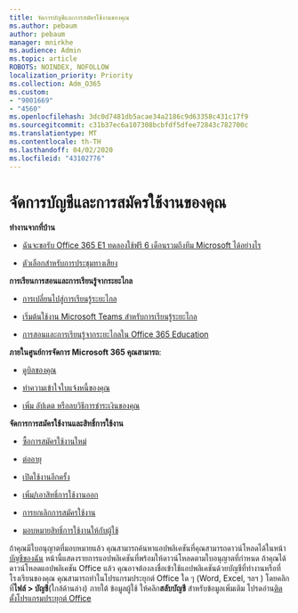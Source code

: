 ```yaml
---
title: จัดการบัญชีและการสมัครใช้งานของคุณ
ms.author: pebaum
author: pebaum
manager: mnirkhe
ms.audience: Admin
ms.topic: article
ROBOTS: NOINDEX, NOFOLLOW
localization_priority: Priority
ms.collection: Adm_O365
ms.custom:
- "9001669"
- "4560"
ms.openlocfilehash: 3dc0d7481db5acae34a2186c9d63358c431c17f9
ms.sourcegitcommit: c31b37ec6a107308bcbfdf5dfee72843c782700c
ms.translationtype: MT
ms.contentlocale: th-TH
ms.lasthandoff: 04/02/2020
ms.locfileid: "43102776"
---
```

# <a name="manage-your-account-and-subscriptions"></a>จัดการบัญชีและการสมัครใช้งานของคุณ

**ทํางานจากที่บ้าน**
- [ฉันจะขอรับ Office 365 E1 ทดลองใช้ฟรี 6 เดือนรวมถึงทีม Microsoft ได้อย่างไร](https://docs.microsoft.com/MicrosoftTeams/e1-trial-license)

- [ตัวเลือกสําหรับการประชุมทางเสียง](https://docs.microsoft.com/alchemyinsights/options-for-audio-conferencing)

**การเรียนการสอนและการเรียนรู้จากระยะไกล**

- [การเปลี่ยนไปสู่การเรียนรู้ระยะไกล](https://www.microsoft.com/education/remote-learning)

- [เริ่มต้นใช้งาน Microsoft Teams สําหรับการเรียนรู้ระยะไกล](https://docs.microsoft.com/MicrosoftTeams/remote-learning-edu)

- [การสอนและการเรียนรู้จากระยะไกลใน Office 365 Education](https://docs.microsoft.com/MicrosoftTeams/remote-learning-edu)

**ภายในศูนย์การจัดการ Microsoft 365 คุณสามารถ**: 

- [ดูบิลของคุณ](https://docs.microsoft.com/microsoft-365/commerce/billing-and-payments/view-your-bill-or-invoice) 

- [ทําความเข้าใจใบแจ้งหนี้ของคุณ](https://docs.microsoft.com/microsoft-365/commerce/billing-and-payments/understand-your-invoice)

- [เพิ่ม อัปเดต หรือลบวิธีการชําระเงินของคุณ](https://docs.microsoft.com/microsoft-365/commerce/billing-and-payments/add-update-or-remove-credit-card-or-bank-account)

**จัดการการสมัครใช้งานและสิทธิ์การใช้งาน** 

- [ซื้อการสมัครใช้งานใหม่](https://docs.microsoft.com/microsoft-365/commerce/subscriptions/upgrade-to-different-plan)

- [ต่ออายุ](https://docs.microsoft.com/microsoft-365/commerce/subscriptions/renew-your-subscription) 

- [เปิดใช้งานอีกครั้ง](https://docs.microsoft.com/microsoft-365/commerce/subscriptions/reactivate-your-subscription)

- [เพิ่ม/เอาสิทธิ์การใช้งานออก](https://docs.microsoft.com/microsoft-365/commerce/licenses/buy-licenses)

- [การยกเลิกการสมัครใช้งาน](https://docs.microsoft.com/microsoft-365/commerce/subscriptions/cancel-your-subscription)

- [มอบหมายสิทธิ์การใช้งานให้กับผู้ใช้](https://docs.microsoft.com/microsoft-365/admin/manage/assign-licenses-to-users)

ถ้าคุณมีใบอนุญาตที่มอบหมายแล้ว คุณสามารถค้นหาแอปพลิเคชันที่คุณสามารถดาวน์โหลดได้ในหน้า[บัญชีของฉัน](https://portal.office.com/account/#installs) หน้านี้แสดงรายการแอปพลิเคชันที่พร้อมให้ดาวน์โหลดตามใบอนุญาตที่กําหนด ถ้าคุณได้ดาวน์โหลดแอปพลิเคชัน Office แล้ว คุณอาจต้องลงชื่อเข้าใช้แอปพลิเคชันด้วยบัญชีที่ทํางานหรือที่โรงเรียนของคุณ คุณสามารถทําในโปรแกรมประยุกต์ Office ใด ๆ (Word, Excel, ฯลฯ ) โดยคลิกที่**ไฟล์ > บัญชี**(ใกล้ด้านล่าง) ภายใต้ ข้อมูลผู้ใช้ ให้คลิก**สลับบัญชี** สําหรับข้อมูลเพิ่มเติม โปรดอ่าน[ติดตั้งโปรแกรมประยุกต์ Office](https://docs.microsoft.com/microsoft-365/admin/setup/install-applications) 
